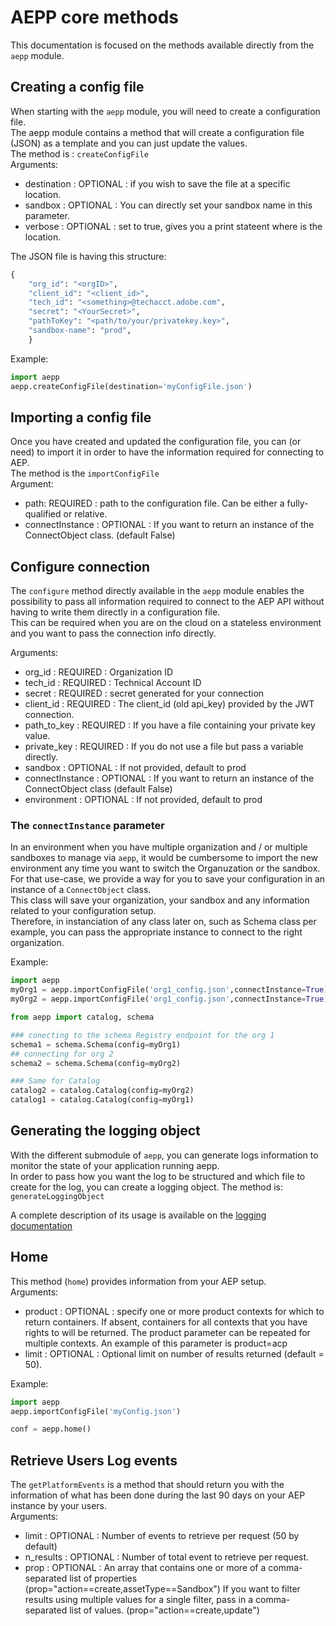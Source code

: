 # AEPP core methods

This documentation is focused on the methods available directly from the `aepp` module.

## Creating a config file

When starting with the `aepp` module, you will need to create a configuration file.\
The aepp module contains a method that will create a configuration file (JSON) as a template and you can just update the values.\
The method is : `createConfigFile`\
Arguments:

* destination : OPTIONAL : if you wish to save the file at a specific location.
* sandbox : OPTIONAL : You can directly set your sandbox name in this parameter.
* verbose : OPTIONAL : set to true, gives you a print stateent where is the location.

The JSON file is having this structure:

```python
{
    "org_id": "<orgID>",
    "client_id": "<client_id>",
    "tech_id": "<something>@techacct.adobe.com",
    "secret": "<YourSecret>",
    "pathToKey": "<path/to/your/privatekey.key>",
    "sandbox-name": "prod",
    }
```

Example:

```python
import aepp
aepp.createConfigFile(destination='myConfigFile.json')
```

## Importing a config file

Once you have created and updated the configuration file, you can (or need) to import it in order to have the information required for connecting to AEP.\
The method is the `importConfigFile`\
Argument:

* path: REQUIRED : path to the configuration file. Can be either a fully-qualified or relative.
* connectInstance : OPTIONAL : If you want to return an instance of the ConnectObject class. (default False)

## Configure connection

The `configure` method directly available in the `aepp` module enables the possibility to pass all information required to connect to the AEP API without having to write them directly in a configuration file.\
This can be required when you are on the cloud on a stateless environment and you want to pass the connection info directly.

Arguments:

* org_id : REQUIRED : Organization ID
* tech_id : REQUIRED : Technical Account ID
* secret : REQUIRED : secret generated for your connection
* client_id : REQUIRED : The client_id (old api_key) provided by the JWT connection.
* path_to_key : REQUIRED : If you have a file containing your private key value.
* private_key : REQUIRED : If you do not use a file but pass a variable directly.
* sandbox : OPTIONAL : If not provided, default to prod
* connectInstance : OPTIONAL : If you want to return an instance of the ConnectObject class (default False)
* environment : OPTIONAL : If not provided, default to prod

### The `connectInstance` parameter

In an environment when you have multiple organization and / or multiple sandboxes to manage via `aepp`, it would be cumbersome to import the new environment any time you want to switch the Organuzation or the sandbox.\
For that use-case, we provide a way for you to save your configuration in an instance of a `ConnectObject` class.\
This class will save your organization, your sandbox and any information related to your configuration setup.\
Therefore, in instanciation of any class later on, such as Schema class per example, you can pass the appropriate instance to connect to the right organization.

Example: 

```python
import aepp
myOrg1 = aepp.importConfigFile('org1_config.json',connectInstance=True)
myOrg2 = aepp.importConfigFile('org1_config.json',connectInstance=True)

from aepp import catalog, schema

### conecting to the schema Registry endpoint for the org 1
schema1 = schema.Schema(config=myOrg1)
## connecting for org 2 
schema2 = schema.Schema(config=myOrg2)

### Same for Catalog
catalog2 = catalog.Catalog(config=myOrg2)
catalog1 = catalog.Catalog(config=myOrg1)

```

## Generating the logging object

With the different submodule of `aepp`, you can generate logs information to monitor the state of your application running aepp.\
In order to pass how you want the log to be structured and which file to create for the log, you can create a logging object.
The method is: `generateLoggingObject`

A complete description of its usage is available on the [logging documentation](./logging.md)

## Home

This method (`home`) provides information from your AEP setup.\
Arguments:

* product : OPTIONAL : specify one or more product contexts for which to return containers. If absent, containers for all contexts that you have rights to will be returned. The product parameter can be repeated for multiple contexts. An example of this parameter is product=acp
* limit : OPTIONAL : Optional limit on number of results returned (default = 50).

Example:

```python
import aepp
aepp.importConfigFile('myConfig.json')

conf = aepp.home()
```

## Retrieve Users Log events

The `getPlatformEvents` is a method that should return you with the information of what has been done during the last 90 days on your AEP instance by your users.\
Arguments:

* limit : OPTIONAL : Number of events to retrieve per request (50 by default)
* n_results : OPTIONAL : Number of total event to retrieve per request.
* prop : OPTIONAL : An array that contains one or more of a comma-separated list of properties (prop="action==create,assetType==Sandbox")
    If you want to filter results using multiple values for a single filter, pass in a comma-separated list of values. (prop="action==create,update")

